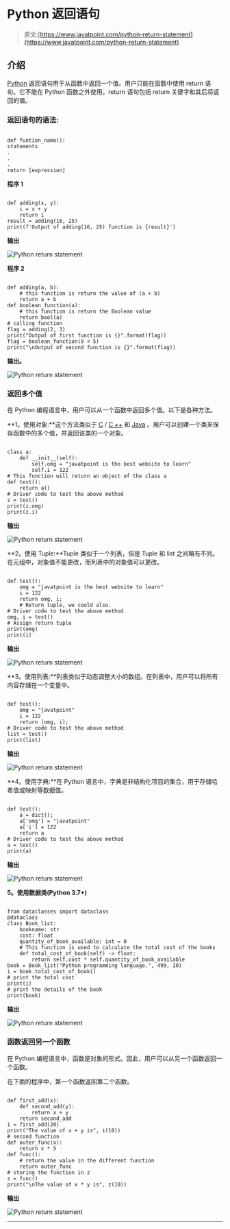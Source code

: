 # Python 返回语句

> 原文:[https://www.javatpoint.com/python-return-statement](https://www.javatpoint.com/python-return-statement)

## 介绍

[Python](https://www.javatpoint.com/python-tutorial) 返回语句用于从函数中返回一个值。用户只能在函数中使用 return 语句。它不能在 Python 函数之外使用。return 语句包括 return 关键字和其后将返回的值。

### 返回语句的语法:

```

def funtion_name():
statements
.
.
.
return [expression]

```

**程序 1**

```

def adding(x, y):
    i = x + y
    return i
result = adding(16, 25)
print(f'Output of adding(16, 25) function is {result}')

```

**输出**

![Python return statement](img/e978d9a1a130d4d5560edec9924c34c6.png)

**程序 2**

```

def adding(a, b):
	# this function is return the value of (a + b)
	return a + b
def boolean_function(a):
	# this function is return the Boolean value
	return bool(a)
# calling function
flag = adding(2, 3)
print("Output of first function is {}".format(flag))
flag = boolean_function(9 < 5)
print("\nOutput of second function is {}".format(flag))

```

**输出。**

![Python return statement](img/6cf682a3206d3a3f566f755340cd6296.png)

### 返回多个值

在 Python 编程语言中，用户可以从一个函数中返回多个值。以下是各种方法。

**1。使用对象:**这个方法类似于 [C](https://www.javatpoint.com/c-programming-language-tutorial) / [C ++](https://www.javatpoint.com/cpp-tutorial) 和 [Java](https://www.javatpoint.com/java-tutorial) 。用户可以创建一个类来保存函数中的多个值，并返回该类的一个对象。

```

class a:
	def __init__(self):
		self.omg = "javatpoint is the best website to learn"
		self.i = 122
# This function will return an object of the class a
def test():
	return a()
# Driver code to test the above method
z = test()
print(z.omg)
print(z.i)

```

**输出**

![Python return statement](img/c8f83d023681c1a694f99bc5f872fe1c.png)

**2。使用 Tuple:**Tuple 类似于一个列表，但是 Tuple 和 list 之间略有不同。在元组中，对象值不能更改，而列表中的对象值可以更改。

```

def test():
	omg = "javatpoint is the best website to learn"
	i = 122
	return omg, i; 
    # Return tuple, we could also.	
# Driver code to test the above method.
omg, i = test() 
# Assign return tuple
print(omg)
print(i)

```

**输出**

![Python return statement](img/8cb0dc59c1cb15a6dc6de9dd57974855.png)

**3。使用列表:**列表类似于动态调整大小的数组。在列表中，用户可以将所有内容存储在一个变量中。

```

def test():
	omg = "javatpoint"
	i = 122
	return [omg, i];
# Driver code to test the above method
list = test()
print(list)

```

**输出**

![Python return statement](img/923d852eaca6717a08b57a348e934803.png)

**4。使用字典:**在 Python 语言中，字典是非结构化项目的集合，用于存储哈希值或映射等数据值。

```

def test():
	a = dict();
	a['omg'] = "javatpoint"
	a['i'] = 122
	return a	
# Driver code to test the above method
a = test()
print(a)

```

**输出**

![Python return statement](img/a2bf0b9d0e982020f43e7b1aac785ebf.png)

**5。使用数据类(Python 3.7+)**

```

from dataclasses import dataclass
@dataclass
class Book_list:
	bookname: str
	cost: float
	quantity_of_book_available: int = 0		
	# This function is used to calculate the total cost of the books	
	def total_cost_of_book(self) -> float:
		return self.cost * self.quantity_of_book_available       
book = Book_list("Python programming language.", 499, 10)
i = book.total_cost_of_book()
# print the total cost
print(i)
# print the details of the book
print(book)

```

**输出**

![Python return statement](img/37b0cca8d6122d4e585ef19238add2fb.png)

### 函数返回另一个函数

在 Python 编程语言中，函数是对象的形式。因此，用户可以从另一个函数返回一个函数。

在下面的程序中，第一个函数返回第二个函数。

```

def first_add(x):
	def second_add(y):
		return x + y
	return second_add
i = first_add(20)
print("The value of x + y is", i(10))
# second function
def outer_func(x):
	return x * 5
def func():
	# return the value in the different function
	return outer_func
# storing the function in z
z = func()
print("\nThe value of x * y is", z(10))

```

**输出**

![Python return statement](img/bb321550f80da7efa3417c73de23d5b9.png)

* * *